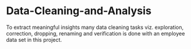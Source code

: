 # Data-Cleaning-and-Analysis
To extract meaningful insights many data cleaning tasks viz. exploration, correction, dropping, renaming and verification is done with an employee data set in this project.
